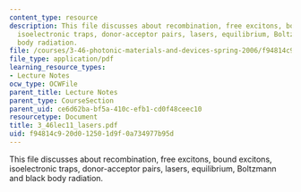 ```yaml
---
content_type: resource
description: This file discusses about recombination, free excitons, bound excitons,
  isoelectronic traps, donor-acceptor pairs, lasers, equilibrium, Boltzmann and black
  body radiation.
file: /courses/3-46-photonic-materials-and-devices-spring-2006/f94814c920d012501d9f0a734977b95d_3_46lec11_lasers.pdf
file_type: application/pdf
learning_resource_types:
- Lecture Notes
ocw_type: OCWFile
parent_title: Lecture Notes
parent_type: CourseSection
parent_uid: ce6d62ba-bf5a-410c-efb1-cd0f48ceec10
resourcetype: Document
title: 3_46lec11_lasers.pdf
uid: f94814c9-20d0-1250-1d9f-0a734977b95d
---
```

This file discusses about recombination, free excitons, bound excitons, isoelectronic traps, donor-acceptor pairs, lasers, equilibrium, Boltzmann and black body radiation.

